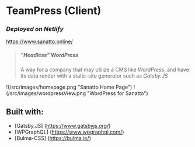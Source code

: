 # TeamPress (Client)
### _Deployed on Netlify_
https://www.sanatto.online/

> ##### **"Headless" WordPress** 
> A way for a company that may utilize a CMS like 
> *WordPress*, and have its data render with a static-site generator such as
> *Gatsby.JS*


!(/src/images/homepage.png "Sanatto Home Page")
!(/src/images/wordpressView.png "WordPress for Sanatto")


## Built with:

* [Gatsby.JS] (https://www.gatsbyjs.org/)
* [WPGraphQL] (https://www.wpgraphql.com/)
* [Bulma-CSS] (https://bulma.io/)




